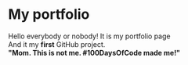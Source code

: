 # My portfolio
Hello everybody or nobody! It is my portfolio page <br>
And it my <b>first</b> GitHub project. <br>
<b>"Mom. This is not me. #100DaysOfCode made me!"</b>
